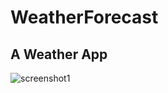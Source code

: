 # WeatherForecast
## A Weather App

![screenshot1](https://user-images.githubusercontent.com/5784029/37881891-dbcd4554-306b-11e8-9376-4c0d84478b10.png)
